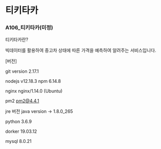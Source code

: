 # 티키타카



### A106_티키타카(미정)



티키타카란?

빅데이터를 활용하여 중고차 상태에 따른 가격을 예측하여 알려주는 서비스입니다.


[버전]

git   version 2.17.1 

nodejs   v12.18.3 npm  6.14.8 

nginx  nginx/1.14.0 (Ubuntu)

pm2   pm2@4.4.1

jre 버전   java version -> 1.8.0_265

python   3.6.9

dorker  19.03.12 

mysql    8.0.21  
